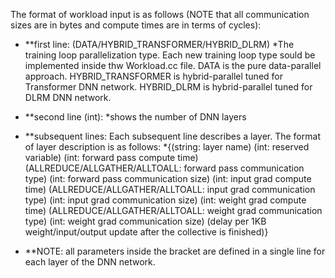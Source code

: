 The format of workload input is as follows (NOTE that all communication sizes are in bytes and compute times are in terms of cycles):

* **first line: (DATA/HYBRID_TRANSFORMER/HYBRID_DLRM) 
	*The training loop parallelization type. Each new training loop type sould be implemented inside thw Workload.cc file.
	DATA is the pure data-parallel approach. HYBRID_TRANSFORMER is hybrid-parallel tuned for Transformer DNN network. 	  HYBRID_DLRM is hybrid-parallel tuned for DLRM DNN network.

* **second line (int):
	*shows the number of DNN layers

* **subsequent lines: Each subsequent line describes a layer. The format of layer description  is as follows:
	*{(string: layer name) (int: reserved variable)
	(int: forward pass compute time) (ALLREDUCE/ALLGATHER/ALLTOALL: forward pass communication type) (int: forward pass communication size)
	(int: input grad compute time) (ALLREDUCE/ALLGATHER/ALLTOALL: input grad communication type) (int: input grad communication size)
	(int: weight grad compute time) (ALLREDUCE/ALLGATHER/ALLTOALL: weight grad communication type) (int: weight grad communication size) 
	(delay per 1KB weight/input/output update after the collective is finished)} 

* **NOTE: all parameters inside the bracket are defined in a single line for each layer of the DNN network. 
	 
